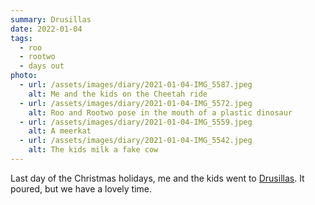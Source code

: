```yaml
---
summary: Drusillas
date: 2022-01-04
tags:
  - roo
  - rootwo
  - days out
photo:
  - url: /assets/images/diary/2021-01-04-IMG_5587.jpeg
    alt: Me and the kids on the Cheetah ride
  - url: /assets/images/diary/2021-01-04-IMG_5572.jpeg
    alt: Roo and Rootwo pose in the mouth of a plastic dinosaur
  - url: /assets/images/diary/2021-01-04-IMG_5559.jpeg
    alt: A meerkat
  - url: /assets/images/diary/2021-01-04-IMG_5542.jpeg
    alt: The kids milk a fake cow
---
```

Last day of the Christmas holidays, me and the kids went to [Drusillas](https://www.drusillas.co.uk/). It poured, but we have a lovely time.
